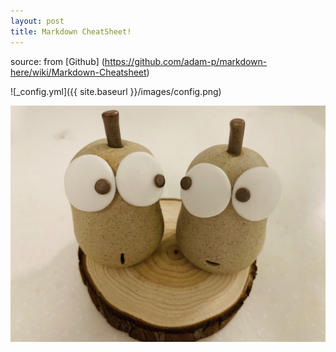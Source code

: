 ```yaml
---
layout: post
title: Markdown CheatSheet!
---
```


source: from [Github] (https://github.com/adam-p/markdown-here/wiki/Markdown-Cheatsheet)

![_config.yml]({{ site.baseurl }}/images/config.png)

![_config.yml](https://github.com/MingCHEN4/MingCHEN4.github.io/blob/master/images/IMG_2889.jpg)

